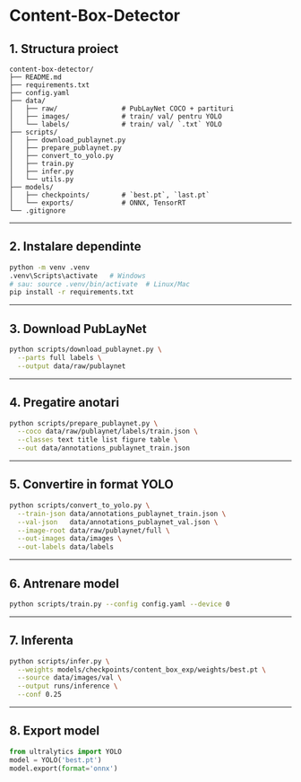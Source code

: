 # Content-Box-Detector

## 1. Structura proiect
```
content-box-detector/
├── README.md
├── requirements.txt
├── config.yaml
├── data/
│   ├── raw/                # PubLayNet COCO + partituri
│   ├── images/             # train/ val/ pentru YOLO
│   └── labels/             # train/ val/ `.txt` YOLO
├── scripts/
│   ├── download_publaynet.py
│   ├── prepare_publaynet.py
│   ├── convert_to_yolo.py
│   ├── train.py
│   ├── infer.py
│   └── utils.py
├── models/
│   ├── checkpoints/        # `best.pt`, `last.pt`
│   └── exports/            # ONNX, TensorRT
└── .gitignore
```


---

## 2. Instalare dependinte
```bash
python -m venv .venv
.venv\Scripts\activate   # Windows
# sau: source .venv/bin/activate  # Linux/Mac
pip install -r requirements.txt
```

---

## 3. Download PubLayNet
```bash
python scripts/download_publaynet.py \
  --parts full labels \
  --output data/raw/publaynet
```


---

## 4. Pregatire anotari
```bash
python scripts/prepare_publaynet.py \
  --coco data/raw/publaynet/labels/train.json \
  --classes text title list figure table \
  --out data/annotations_publaynet_train.json
```


---

## 5. Convertire in format YOLO
```bash
python scripts/convert_to_yolo.py \
  --train-json data/annotations_publaynet_train.json \
  --val-json   data/annotations_publaynet_val.json \
  --image-root data/raw/publaynet/full \
  --out-images data/images \
  --out-labels data/labels
```


---

## 6. Antrenare model
```bash
python scripts/train.py --config config.yaml --device 0
```


---

## 7. Inferenta
```bash
python scripts/infer.py \
  --weights models/checkpoints/content_box_exp/weights/best.pt \
  --source data/images/val \
  --output runs/inference \
  --conf 0.25
```


---

## 8. Export model
```python
from ultralytics import YOLO
model = YOLO('best.pt')
model.export(format='onnx')
